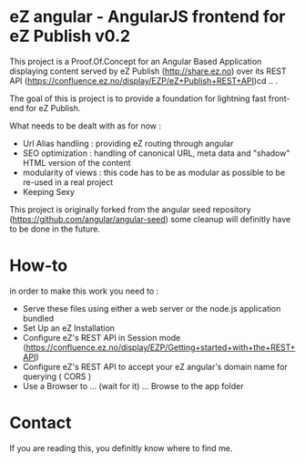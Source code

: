 # eZ angular - AngularJS frontend for eZ Publish v0.2

This project is a Proof.Of.Concept for an Angular Based Application displaying content served by 
eZ Publish (http://share.ez.no) over its REST API (https://confluence.ez.no/display/EZP/eZ+Publish+REST+API)cd ..
.

The goal of this is project is to provide a foundation for lightning fast front-end for eZ Publish.

What needs to be dealt with as for now :
- Url Alias handling : providing eZ routing through angular
- SEO optimization : handling of canonical URL, meta data and "shadow" HTML version of the content
- modularity of views : this code has to be as modular as possible to be re-used in a real project
- Keeping Sexy

This project is originally forked from the angular seed repository (https://github.com/angular/angular-seed)
some cleanup will definitly have to be done in the future.

# How-to

in order to make this work you need to :
- Serve these files using either a web server or the node.js application bundled
- Set Up an eZ Installation
- Configure eZ's REST API in Session mode (https://confluence.ez.no/display/EZP/Getting+started+with+the+REST+API)
- Configure eZ's REST API to accept your eZ angular's domain name for querying ( CORS )
- Use a Browser to ... (wait for it) ... Browse to the app folder

# Contact

If you are reading this, you definitly know where to find me.


